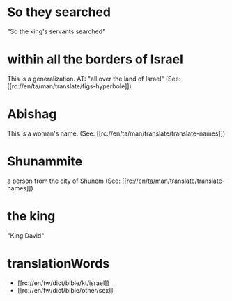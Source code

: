 # So they searched

"So the king's servants searched"

# within all the borders of Israel

This is a generalization. AT: "all over the land of Israel" (See: [[rc://en/ta/man/translate/figs-hyperbole]])

# Abishag

This is a woman's name. (See: [[rc://en/ta/man/translate/translate-names]])

# Shunammite

a person from the city of Shunem (See: [[rc://en/ta/man/translate/translate-names]])

# the king

"King David"

# translationWords

* [[rc://en/tw/dict/bible/kt/israel]]
* [[rc://en/tw/dict/bible/other/sex]]